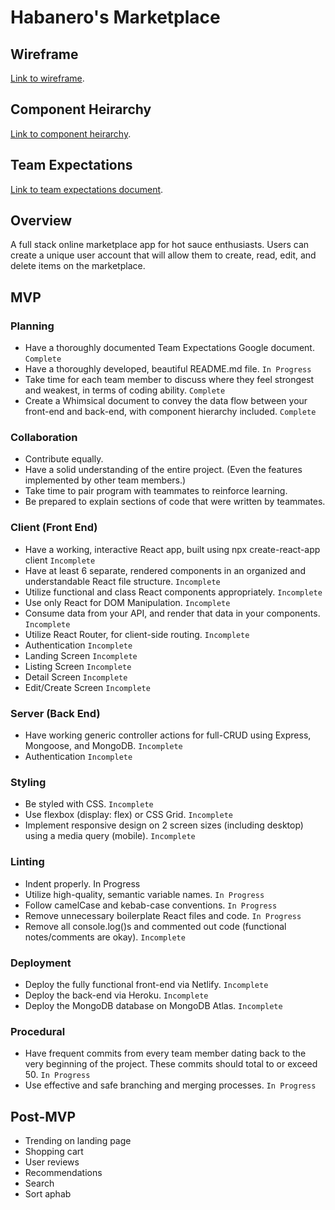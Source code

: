 # Habanero's Marketplace

## Wireframe

[Link to wireframe](https://xd.adobe.com/view/645a86af-b619-44fa-9c4b-84942da0c27f-3109/).

## Component Heirarchy

[Link to component heirarchy](https://whimsical.com/p3-component-hierarchy-T4QsjM7u8KPqCMEeA33ShM).

## Team Expectations

[Link to team expectations document](https://docs.google.com/document/d/1n1JXjr8oS4m7MJSFc6OCPbnMeExFkACTUK5tMxf0VVc/edit?usp=sharing).

## Overview

A full stack online marketplace app for hot sauce enthusiasts. Users can create a unique user account that will allow them to create, read, edit, and delete items on the marketplace.

## MVP

### Planning

- Have a thoroughly documented Team Expectations Google document. `Complete`
- Have a thoroughly developed, beautiful README.md file. `In Progress`
- Take time for each team member to discuss where they feel strongest and weakest, in terms of coding ability. `Complete`
- Create a Whimsical document to convey the data flow between your front-end and back-end, with component hierarchy included. `Complete`

### Collaboration

- Contribute equally.
- Have a solid understanding of the entire project. (Even the features implemented by other team members.)
- Take time to pair program with teammates to reinforce learning.
- Be prepared to explain sections of code that were written by teammates.

### Client (Front End)

- Have a working, interactive React app, built using npx create-react-app client `Incomplete`
- Have at least 6 separate, rendered components in an organized and understandable React file structure. `Incomplete`
- Utilize functional and class React components appropriately. `Incomplete`
- Use only React for DOM Manipulation. `Incomplete`
- Consume data from your API, and render that data in your components. `Incomplete`
- Utilize React Router, for client-side routing. `Incomplete`
- Authentication `Incomplete`
- Landing Screen `Incomplete`
- Listing Screen `Incomplete`
- Detail Screen `Incomplete`
- Edit/Create Screen `Incomplete`

### Server (Back End)

- Have working generic controller actions for full-CRUD using Express, Mongoose, and MongoDB. `Incomplete`
- Authentication `Incomplete`

### Styling

- Be styled with CSS. `Incomplete`
- Use flexbox (display: flex) or CSS Grid. `Incomplete`
- Implement responsive design on 2 screen sizes (including desktop) using a media query (mobile). `Incomplete`

### Linting

- Indent properly. In Progress
- Utilize high-quality, semantic variable names. `In Progress`
- Follow camelCase and kebab-case conventions. `In Progress`
- Remove unnecessary boilerplate React files and code. `In Progress`
- Remove all console.log()s and commented out code (functional notes/comments are okay). `Incomplete`

### Deployment

- Deploy the fully functional front-end via Netlify. `Incomplete`
- Deploy the back-end via Heroku. `Incomplete`
- Deploy the MongoDB database on MongoDB Atlas. `Incomplete`

### Procedural

- Have frequent commits from every team member dating back to the very beginning of the project. These commits should total to or exceed 50. `In Progress`
- Use effective and safe branching and merging processes. `In Progress`

## Post-MVP

- Trending on landing page
- Shopping cart
- User reviews
- Recommendations
- Search
- Sort aphab
